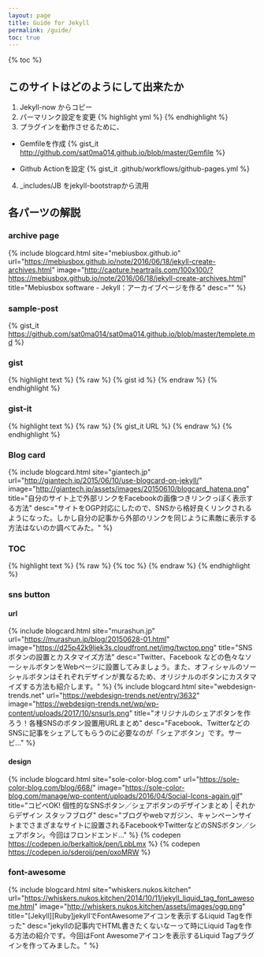 ```yaml
---
layout: page
title: Guide for Jekyll
permalink: /guide/
toc: true
---
```

{% toc %}
## このサイトはどのようにして出来たか

1. Jekyll-now からコピー
2. パーマリンク設定を変更
{% highlight yml %}
{% endhighlight %}
3. プラグインを動作させるために、
  * Gemfileを作成
{% gist_it http://github.com/sat0ma014.github.io/blob/master/Gemfile %}

  * Github Actionを設定
{% gist_it .github/workflows/github-pages.yml %}
4. _includes/JB をjekyll-bootstrapから流用

## 各パーツの解説

### archive page

{% include blogcard.html site="mebiusbox.github.io" url="https://mebiusbox.github.io/note/2016/06/18/jekyll-create-archives.html" image="http://capture.heartrails.com/100x100/?https://mebiusbox.github.io/note/2016/06/18/jekyll-create-archives.html" title="Mebiusbox software - Jekyll：アーカイブページを作る" desc="" %}

### sample-post

{% gist_it https://github.com/sat0ma014/sat0ma014.github.io/blob/master/templete.md %}

### gist

{% highlight text %}
{% raw %}
{% gist id %}
{% endraw %}
{% endhighlight %}

### gist-it

{% highlight text %}
{% raw %}
{% gist_it URL %}
{% endraw %}
{% endhighlight %}

### Blog card

{% include blogcard.html site="giantech.jp" url="http://giantech.jp/2015/06/10/use-blogcard-on-jekyll/" image="http://giantech.jp/assets/images/20150610/blogcard_hatena.png" title="自分のサイト上で外部リンクをFacebookの画像つきリンクっぽく表示する方法" desc="サイトをOGP対応にしたので、SNSから格好良くリンクされるようになった。しかし自分の記事から外部のリンクを同じように素敵に表示する方法はないのか調べてみた。" %}

### TOC


{% highlight text %}
{% raw %}
{% toc %}
{% endraw %}
{% endhighlight %}

### sns button

#### url

{% include blogcard.html site="murashun.jp" url="https://murashun.jp/blog/20150628-01.html" image="https://d25p42k9ljek3s.cloudfront.net/img/twctop.png" title="SNS ボタンの設置とカスタマイズ方法" desc="Twitter、Facebook などの色々なソーシャルボタンをWebページに設置してみましょう。また、オフィシャルのソーシャルボタンはそれぞれデザインが異なるため、オリジナルのボタンにカスタマイズする方法も紹介します。" %}
{% include blogcard.html site="webdesign-trends.net" url="https://webdesign-trends.net/entry/3632" image="https://webdesign-trends.net/wp/wp-content/uploads/2017/10/snsurls.png" title="オリジナルのシェアボタンを作ろう！各種SNSのボタン設置用URLまとめ" desc="Facebook、TwitterなどのSNSに記事をシェアしてもらうのに必要なのが「シェアボタン」です。サービ…" %}

#### design

{% include blogcard.html site="sole-color-blog.com" url="https://sole-color-blog.com/blog/668/" image="https://sole-color-blog.com/manage/wp-content/uploads/2016/04/Social-Icons-again.gif" title="コピペOK! 個性的なSNSボタン／シェアボタンのデザインまとめ | それからデザイン スタッフブログ" desc="ブログやwebマガジン、キャンペーンサイトまでさまざまなサイトに設置されるFacebookやTwitterなどのSNSボタン／シェアボタン。今回はフロンドエンド..." %}
{% codepen https://codepen.io/berkaltiok/pen/LpbLmx %}
{% codepen https://codepen.io/sderoij/pen/oxoMRW %}

### font-awesome

{% include blogcard.html site="whiskers.nukos.kitchen" url="https://whiskers.nukos.kitchen/2014/10/11/jekyll_liquid_tag_font_awesome.html" image="http://whiskers.nukos.kitchen/assets/images/ogp.png" title="[Jekyll][Ruby]jekyllでFontAwesomeアイコンを表示するLiquid Tagを作った" desc="jekyllの記事内でHTML書きたくないなーって時にLiquid Tagを作る方法の紹介です。今回はFont Awesomeアイコンを表示するLiquid Tagプラグインを作ってみました。" %}
